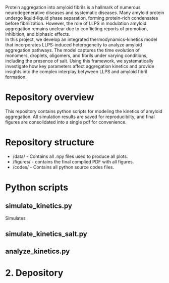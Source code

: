 Protein aggregation into amyloid fibrils is a hallmark of numerous neurodegenerative diseases and systematic diseases. Many amyloid protein undergo liquid-liquid phase separation, forming protein-rich condensates before fibrilization. However, the role of LLPS in modulation amyloid aggregation remains unclear due to conflicting reports of promotion, inhibition, and biphasic effects.  
In this project, we develop an integrated thermodynamics-kinetics model that incorporates LLPS-induced heterogeneity to analyze amyloid aggregation pathways. The model captures the time evolution of monomers, droplets, oligomers, and fibrils under varying conditions, including the presence of salt. Using this framework, we systematically investigate how key parameters affect aggregation kinetics and provide insights into the complex interplay betyween LLPS and amyloid fibril formation.  
# Repository overview
This repository contains python scripts for modeling the kinetics of amyloid aggregation. All simulation results are saved for reproducibilty, and final figures are consolidated into a single pdf for convenience.
# Repository structure  
* /data/ - Contains all .npy files used to produce all plots.
* /figures/ - contains the final complied PDF with all figures.
* /codes/ - Contains all python source codes files.
# Python scripts  
## simulate_kinetics.py  
Simulates
## simulate_kinetics_salt.py
## analyze_kinetics.py


# 2. Depository
